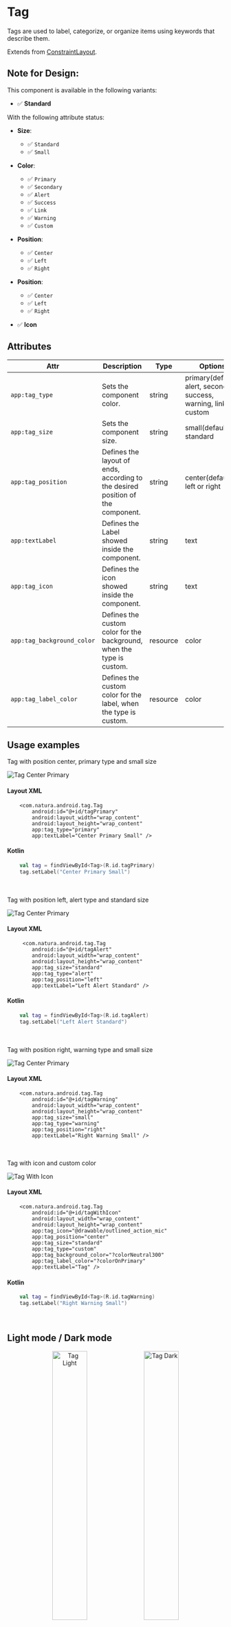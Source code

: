 # Tag
Tags are used to label, categorize, or organize items using keywords that describe them.  

Extends from [ConstraintLayout](https://developer.android.com/reference/androidx/constraintlayout/widget/ConstraintLayout).

## Note for Design:

This component is available in the following variants:

- ✅ **Standard**

With the following attribute status:

- **Size**:
  - ✅ `Standard`
  - ✅ `Small`
- **Color**:
  - ✅ `Primary`
  - ✅ `Secondary`
  - ✅ `Alert`
  - ✅ `Success`
  - ✅ `Link`
  - ✅ `Warning`
  - ✅ `Custom`
- **Position**:
  - ✅ `Center`
  - ✅ `Left`
  - ✅ `Right`
- **Position**:
  - ✅ `Center`
  - ✅ `Left`
  - ✅ `Right`
  
- ✅ **Icon**
  
## Attributes
| Attr | Description | Type | Options |
| - | --- | --- | --- |
|`app:tag_type`|  Sets the component color.| string | primary(default), alert, secondary, success, warning, link or custom |
|`app:tag_size`| Sets the component size.| string | small(default) or standard
|`app:tag_position`| Defines the layout of ends, according to the desired position of the component. | string | center(default), left or right
|`app:textLabel`| Defines the Label showed inside the component. | string | text
|`app:tag_icon`| Defines the icon showed inside the component. | string | text
|`app:tag_background_color`| Defines the custom color for the background, when the type is custom. | resource | color
|`app:tag_label_color`| Defines the custom color for the label, when the type is custom. | resource | color
## Usage examples
Tag with position center, primary type and small size

![Tag Center Primary](./images/tag_centersmall.png)

#### Layout XML

```android
    <com.natura.android.tag.Tag
        android:id="@+id/tagPrimary"
        android:layout_width="wrap_content"
        android:layout_height="wrap_content"
        app:tag_type="primary"
        app:textLabel="Center Primary Small" />
```

#### Kotlin

```kotlin
    val tag = findViewById<Tag>(R.id.tagPrimary)
    tag.setLabel("Center Primary Small")
```
<br><br>
Tag with position left, alert type and standard size

![Tag Center Primary](./images/tag_leftstandard.png)

#### Layout XML

```android
     <com.natura.android.tag.Tag
        android:id="@+id/tagAlert"
        android:layout_width="wrap_content"
        android:layout_height="wrap_content"
        app:tag_size="standard"
        app:tag_type="alert"
        app:tag_position="left"
        app:textLabel="Left Alert Standard" />

```

#### Kotlin

```kotlin
    val tag = findViewById<Tag>(R.id.tagAlert)
    tag.setLabel("Left Alert Standard")
```
<br><br>
Tag with position right, warning type and small size

![Tag Center Primary](./images/tag_rightsmall.png)

#### Layout XML

```android
    <com.natura.android.tag.Tag
        android:id="@+id/tagWarning"
        android:layout_width="wrap_content"
        android:layout_height="wrap_content"
        app:tag_size="small"
        app:tag_type="warning"
        app:tag_position="right"
        app:textLabel="Right Warning Small" />
```

<br><br>
Tag with icon and custom color

![Tag With Icon](./images/tag_withIcon.png)

#### Layout XML

```android
    <com.natura.android.tag.Tag
        android:id="@+id/tagWithIcon"
        android:layout_width="wrap_content"
        android:layout_height="wrap_content"
        app:tag_icon="@drawable/outlined_action_mic"
        app:tag_position="center"
        app:tag_size="standard"
        app:tag_type="custom"
        app:tag_background_color="?colorNeutral300"
        app:tag_label_color="?colorOnPrimary"
        app:textLabel="Tag" />
```

#### Kotlin

```kotlin
    val tag = findViewById<Tag>(R.id.tagWarning)
    tag.setLabel("Right Warning Small")
```

<br>

## Light mode / Dark mode

<p align="center">
  <img alt="Tag Light" src="./images/tag_lightMode.png" width="40%"> 
&nbsp;
  <img alt="Tag Dark" src="./images/tag_darkMode.png" width="40%">
</p>

## More code
You can check out more examples from SampleApp by clicking [here](https://github.com/natura-cosmeticos/natds-android/tree/master/sample/src/main/res/layout/activity_tag.xml).

## Attention points

1. A tag is a DS component based on DS **multibrand themes**. It means if you want to use a tag in your app, you MUST set the DS theme on a view parent or in the tag component itself. [Check more info about how to set DS themes in your app](../README.md).

a